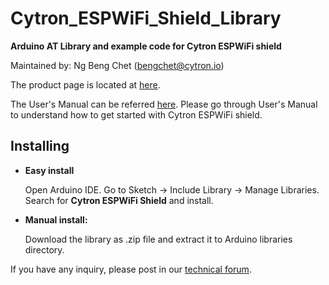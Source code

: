 # Cytron_ESPWiFi_Shield_Library

**Arduino AT Library and example code for Cytron ESPWiFi shield**

Maintained by: Ng Beng Chet ([bengchet@cytron.io](mailto:bengchet@cytron.io))

The product page is located at <a href="http://www.cytron.com.my/p-shield-esp-wifi" target="_blank">here</a>.

The User's Manual can be referred [here](https://docs.google.com/document/d/1LFCe6MTNQh_0EBHRgc0f6n_hDLNUG8sFuM53oBJG8eE/view). Please go through User's Manual to understand how to get started with Cytron ESPWiFi shield.

## Installing
 - **Easy install**
 
   Open Arduino IDE. Go to Sketch -> Include Library -> Manage Libraries. Search for **Cytron ESPWiFi Shield** and install.
 - **Manual install:**
 
   Download the library as .zip file and extract it to Arduino libraries directory.

If you have any inquiry, please post in our <a href="http://forum.cytron.com.my/" target="_blank">technical forum</a>.
